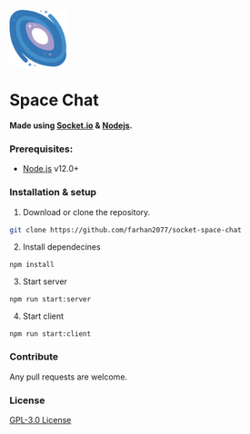 <br/>

<img height="100px" width="auto" src="space.png"/>

# Space Chat

<strong>Made using [Socket.io](https://socket.io/) & [Nodejs](https://nodejs.org/en/).</strong>

### Prerequisites:

- [Node.js]() v12.0+

### Installation & setup

1. Download or clone the repository.

```sh
git clone https://github.com/farhan2077/socket-space-chat
```

2. Install dependecines

```
npm install
```

3. Start server

```
npm run start:server
```

4. Start client

```
npm run start:client
```

### Contribute

Any pull requests are welcome.

### License

[GPL-3.0 License](./LICENSE)

